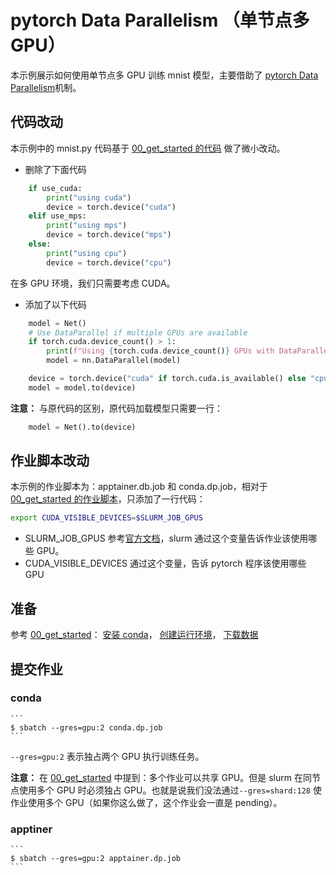 # pytorch Data Parallelism （单节点多 GPU）

本示例展示如何使用单节点多 GPU 训练 mnist 模型，主要借助了 [pytorch Data Parallelism](https://pytorch.org/tutorials/beginner/blitz/data_parallel_tutorial.html)机制。

## 代码改动

本示例中的 mnist.py 代码基于 [00_get_started 的代码](../00_get_started/mnist.py) 做了微小改动。

* 删除了下面代码

```python
    if use_cuda:
        print("using cuda")
        device = torch.device("cuda")
    elif use_mps:
        print("using mps")
        device = torch.device("mps")
    else:
        print("using cpu")
        device = torch.device("cpu")
```

在多 GPU 环境，我们只需要考虑 CUDA。

* 添加了以下代码

```python
    model = Net()
    # Use DataParallel if multiple GPUs are available
    if torch.cuda.device_count() > 1:
        print(f"Using {torch.cuda.device_count()} GPUs with DataParallel")
        model = nn.DataParallel(model)

    device = torch.device("cuda" if torch.cuda.is_available() else "cpu")
    model = model.to(device)
```

**注意：** 与原代码的区别，原代码加载模型只需要一行：

```python
    model = Net().to(device)
```

## 作业脚本改动

本示例的作业脚本为：apptainer.db.job 和 conda.dp.job，相对于 [00_get_started 的作业脚本](../00_get_started/conda.gpu.job)，只添加了一行代码：

```bash
export CUDA_VISIBLE_DEVICES=$SLURM_JOB_GPUS
```

* SLURM_JOB_GPUS 参考[官方文档](https://slurm.schedmd.com/sbatch.html#OPT_SLURM_JOB_GPUS)，slurm 通过这个变量告诉作业该使用哪些 GPU。
* CUDA_VISIBLE_DEVICES 通过这个变量，告诉 pytorch 程序该使用哪些 GPU

## 准备

参考 [00_get_started](../00_get_started/README.md)：
[安装 conda](../00_get_started/README.md#conda-安装)，
[创建运行环境](../00_get_started/README.md#创建训练环境)，
[下载数据](../00_get_started/README.md#下载数据)

## 提交作业

### conda

    ```
    $ sbatch --gres=gpu:2 conda.dp.job
    ```

`--gres=gpu:2` 表示独占两个 GPU 执行训练任务。

**注意：** 在 [00_get_started](../00_get_started/README.md#提交作业共享-gpu-运行) 中提到：多个作业可以共享 GPU。但是 slurm 在同节点使用多个 GPU 时必须独占 GPU。也就是说我们没法通过`--gres=shard:128` 使作业使用多个 GPU（如果你这么做了，这个作业会一直是 pending）。

### apptiner

    ```
    $ sbatch --gres=gpu:2 apptainer.dp.job
    ```